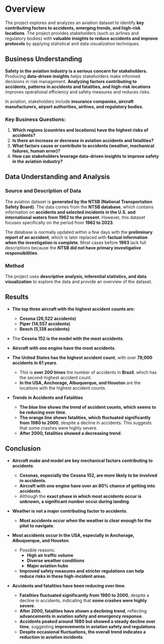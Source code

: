 # Overview  
The project explores and analyzes an aviation dataset to identify **key contributing factors to accidents, emerging trends, and high-risk locations**. The project provides stakeholders (such as airlines and regulatory bodies) with **valuable insights to reduce accidents and improve protocols** by applying statistical and data visualization techniques.  

## Business Understanding  

**Safety in the aviation industry is a serious concern for stakeholders.** Producing **data-driven insights** helps stakeholders make informed decisions in risk management. **Analyzing factors contributing to accidents, patterns in accidents and fatalities, and high-risk locations** improves operational efficiency and safety measures and reduces risks.  

In aviation, stakeholders include **insurance companies, aircraft manufacturers, airport authorities, airlines, and regulatory bodies**.  

### Key Business Questions:  
1. **Which regions (countries and locations) have the highest risks of accidents?**  
2. **Is there an increase or decrease in aviation accidents and fatalities?**  
3. **What factors cause or contribute to accidents (weather, mechanical failures, human error)?**  
4. **How can stakeholders leverage data-driven insights to improve safety in the aviation industry?**  

## Data Understanding and Analysis  

### Source and Description of Data  
The aviation dataset is **generated by the NTSB (National Transportation Safety Board)**. The data comes from the **NTSB database**, which contains information on **accidents and selected incidents in the U.S. and international waters from 1962 to the present**. However, this dataset focuses specifically on the period from **1962 to 2023**.  

The database is normally updated within a few days with the **preliminary report of an accident**, which is later replaced with **factual information when the investigation is complete**. Most cases before **1993** lack full descriptions because the **NTSB did not have primary investigative responsibilities**.  

### Method  
The project uses **descriptive analysis, inferential statistics, and data visualization** to explore the data and provide an overview of the dataset.  

## Results  


- **The top three aircraft with the highest accident counts are:**  
  - **Cessna (26,522 accidents)**  
  - **Piper (14,557 accidents)**  
  - **Beech (5,138 accidents)**  
- The **Cessna 152 is the model with the most accidents**.  
- **Aircraft with one engine have the most accidents**.  


- **The United States has the highest accident count**, with over **79,000 accidents in 61 years**.  
  - This is **over 200 times** the number of accidents in **Brazil**, which has the second-highest accident count.  
  - **In the USA, Anchorage, Albuquerque, and Houston** are the locations with the highest accident counts.  

- **Trends in Accidents and Fatalities**  
  - **The blue line shows the trend of accident counts, which seems to be reducing over time.**  
  - **The orange line shows fatalities, which fluctuated significantly from 1980 to 2000**, despite a decline in accidents. This suggests that some crashes were highly severe.  
  - **After 2000, fatalities showed a decreasing trend**.  

## Conclusion  

- **Aircraft make and model are key mechanical factors contributing to accidents**.  
  - **Cessnas, especially the Cessna 152, are more likely to be involved in accidents**.  
  - **Aircraft with one engine have over an 80% chance of getting into accidents**.  
  - Although the **exact phase in which most accidents occur is unknown, a significant number occur during landing**.  

- **Weather is not a major contributing factor to accidents**.  
  - **Most accidents occur when the weather is clear enough for the pilot to navigate**.  

- **Most accidents occur in the USA, especially in Anchorage, Albuquerque, and Houston**.  
  - Possible reasons:  
    - **High air traffic volume**  
    - **Diverse weather conditions**  
    - **Major aviation hubs**  
  - **Improved safety measures and stricter regulations can help reduce risks in these high-incident areas**.  

- **Accidents and fatalities have been reducing over time**.  
  - **Fatalities fluctuated significantly from 1980 to 2000**, despite a decline in accidents, indicating that **some crashes were highly severe**.  
  - **After 2000, fatalities have shown a declining trend**, reflecting **advancements in aviation safety and emergency response**.  
  - **Accidents peaked around 1980 but showed a steady decline over time**, suggesting **improvements in aviation safety and regulations**.  
  - **Despite occasional fluctuations, the overall trend indicates a reduction in aviation incidents**.  
